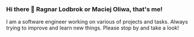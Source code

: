 ### Hi there 👋 Ragnar Lodbrok or Maciej Oliwa, that's me!
 I am a software engineer working on various of projects and tasks.
 Always trying to improve and learn new things. Please stop by and take a look!

<!--
**ragnarlodbrok1992/ragnarlodbrok1992** is a ✨ _special_ ✨ repository because its `README.md` (this file) appears on your GitHub profile.

Here are some ideas to get you started:

- 🔭 I’m currently working on ...
- 🌱 I’m currently learning ...
- 👯 I’m looking to collaborate on ...
- 🤔 I’m looking for help with ...
- 💬 Ask me about ...
- 📫 How to reach me: ...
- 😄 Pronouns: ...
- ⚡ Fun fact: ...
-->
